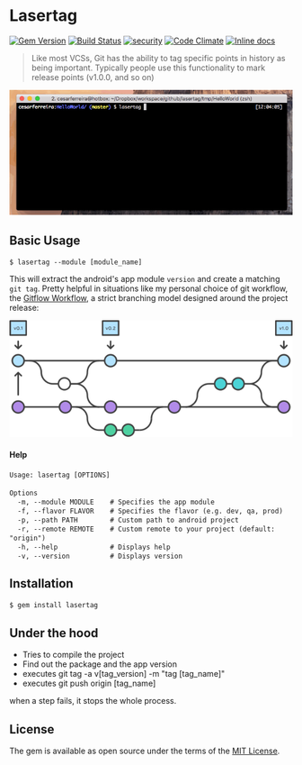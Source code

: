 # Lasertag
[![Gem Version](https://badge.fury.io/rb/lasertag.svg)](https://badge.fury.io/rb/lasertag) [![Build Status](https://travis-ci.org/cesarferreira/lasertag.svg?branch=master)](https://travis-ci.org/cesarferreira/lasertag)  [![security](https://hakiri.io/github/cesarferreira/lasertag/master.svg)](https://hakiri.io/github/cesarferreira/lasertag/master) [![Code Climate](https://codeclimate.com/github/cesarferreira/lasertag/badges/gpa.svg)](https://codeclimate.com/github/cesarferreira/lasertag) [![Inline docs](http://inch-ci.org/github/cesarferreira/lasertag.svg?branch=master)](http://inch-ci.org/github/cesarferreira/lasertag)

> Like most VCSs, Git has the ability to tag specific points in history as being important. Typically people use this functionality to mark release points (v1.0.0, and so on)

<!-- Match your CVS tags with your android versions with laser speed! -->

<p align="center">
<img src="extras/terminal.gif" />
</p>


## Basic Usage

    $ lasertag --module [module_name]

This will extract the android's app module `version` and create a matching `git tag`.
Pretty helpful in situations like my personal choice of git workflow, the [Gitflow Workflow](https://www.atlassian.com/git/tutorials/comparing-workflows/gitflow-workflow), a strict branching model designed around the project release:

<p align="center">
<img src="extras/gitflow.png" />
</p>

#### Help

    Usage: lasertag [OPTIONS]

    Options
      -m, --module MODULE    # Specifies the app module
      -f, --flavor FLAVOR    # Specifies the flavor (e.g. dev, qa, prod)
      -p, --path PATH        # Custom path to android project
      -r, --remote REMOTE    # Custom remote to your project (default: "origin")
      -h, --help             # Displays help
      -v, --version          # Displays version


## Installation

    $ gem install lasertag

## Under the hood

- Tries to compile the project
- Find out the package and the app version
- executes git tag -a v[tag_version] -m "tag [tag_name]"
- executes git push origin [tag_name]

when a step fails, it stops the whole process.

## License

The gem is available as open source under the terms of the [MIT License](http://opensource.org/licenses/MIT).

